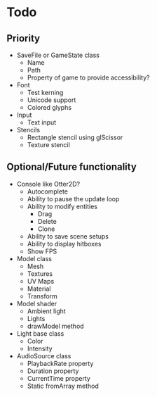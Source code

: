 # Todo

## Priority
* SaveFile or GameState class
    * Name
    * Path
    * Property of game to provide accessibility?
* Font
    * Test kerning
    * Unicode support
    * Colored glyphs
* Input
    * Text input
* Stencils
    * Rectangle stencil using glScissor
    * Texture stencil

## Optional/Future functionality
* Console like Otter2D?
    * Autocomplete
    * Ability to pause the update loop
    * Ability to modify entities
        * Drag
        * Delete
        * Clone
    * Ability to save scene setups
    * Ability to display hitboxes
    * Show FPS
* Model class
    * Mesh
    * Textures
    * UV Maps
    * Material
    * Transform
* Model shader
    * Ambient light
    * Lights
    * drawModel method
* Light base class
    * Color
    * Intensity
* AudioSource class
    * PlaybackRate property
    * Duration property
    * CurrentTime property
    * Static fromArray method
